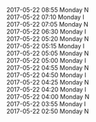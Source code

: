 2017-05-22 08:55 Monday  N  
2017-05-22 07:10 Monday  I  
2017-05-22 07:05 Monday  N  
2017-05-22 06:30 Monday  I  
2017-05-22 05:20 Monday  N  
2017-05-22 05:15 Monday  I  
2017-05-22 05:05 Monday  N  
2017-05-22 05:00 Monday  I  
2017-05-22 04:55 Monday  N  
2017-05-22 04:50 Monday  I  
2017-05-22 04:25 Monday  N  
2017-05-22 04:20 Monday  I  
2017-05-22 04:00 Monday  N  
2017-05-22 03:55 Monday  I  
2017-05-22 02:50 Monday  N  
